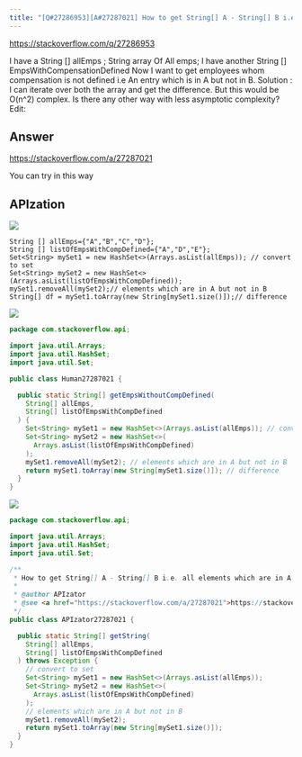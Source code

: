 ```yaml
---
title: "[Q#27286953][A#27287021] How to get String[] A - String[] B i.e. all elements which are in A but not in B ,In java?"
---
```


https://stackoverflow.com/q/27286953

I have a String [] allEmps ; String array Of All emps;
I have another String [] EmpsWithCompensationDefined
Now I want to get employees whom compensation is not defined i.e An entry which is in A but not in B.
Solution : I can iterate over both the array and get the difference. But this would be O(n^2) complex. Is there any other way with less asymptotic complexity?
Edit:

## Answer

https://stackoverflow.com/a/27287021

You can try in this way

## APIzation

<div class="code-3columns-row">

<div class="code-3columns-column">

<div><img src="/stackoverflow.png" /></div>

```plain
String [] allEmps={"A","B","C","D"};
String [] listOfEmpsWithCompDefined={"A","D","E"};
Set<String> mySet1 = new HashSet<>(Arrays.asList(allEmps)); // convert to set
Set<String> mySet2 = new HashSet<>(Arrays.asList(listOfEmpsWithCompDefined));
mySet1.removeAll(mySet2);// elements which are in A but not in B 
String[] df = mySet1.toArray(new String[mySet1.size()]);// difference
```

</div>

<div class="code-3columns-column">

<div><img src="/human.png" /></div>

```java
package com.stackoverflow.api;

import java.util.Arrays;
import java.util.HashSet;
import java.util.Set;

public class Human27287021 {

  public static String[] getEmpsWithoutCompDefined(
    String[] allEmps,
    String[] listOfEmpsWithCompDefined
  ) {
    Set<String> mySet1 = new HashSet<>(Arrays.asList(allEmps)); // convert to set
    Set<String> mySet2 = new HashSet<>(
      Arrays.asList(listOfEmpsWithCompDefined)
    );
    mySet1.removeAll(mySet2); // elements which are in A but not in B
    return mySet1.toArray(new String[mySet1.size()]); // difference
  }
}

```

</div>

<div class="code-3columns-column">

<div><img src="/apizator.png" /></div>

```java
package com.stackoverflow.api;

import java.util.Arrays;
import java.util.HashSet;
import java.util.Set;

/**
 * How to get String[] A - String[] B i.e. all elements which are in A but not in B ,In java?
 *
 * @author APIzator
 * @see <a href="https://stackoverflow.com/a/27287021">https://stackoverflow.com/a/27287021</a>
 */
public class APIzator27287021 {

  public static String[] getString(
    String[] allEmps,
    String[] listOfEmpsWithCompDefined
  ) throws Exception {
    // convert to set
    Set<String> mySet1 = new HashSet<>(Arrays.asList(allEmps));
    Set<String> mySet2 = new HashSet<>(
      Arrays.asList(listOfEmpsWithCompDefined)
    );
    // elements which are in A but not in B
    mySet1.removeAll(mySet2);
    return mySet1.toArray(new String[mySet1.size()]);
  }
}

```

</div>

</div>